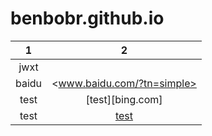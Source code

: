 # benbobr.github.io

1|2
:---:|:---:
jwxt|<jwxt>
  baidu|<www.baidu.com/?tn=simple>
  test|[test][bing.com]
  test|[test][1]











[1]:bing.com
